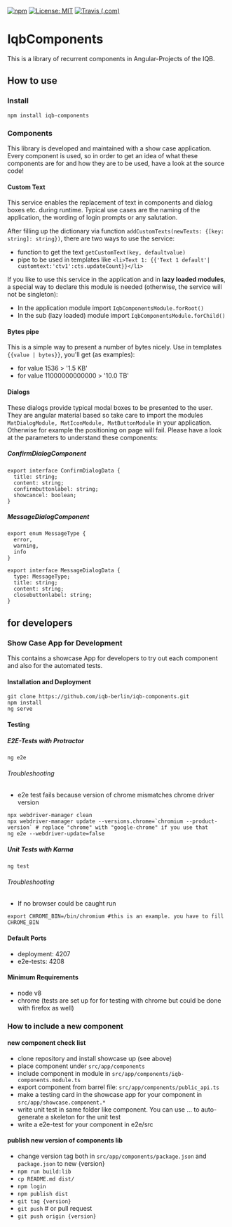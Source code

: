 [![npm](https://img.shields.io/npm/v/iqb-components.svg?style=flat-square)](https://www.npmjs.com/package/iqb-components)
[![License: MIT](https://img.shields.io/badge/License-MIT-yellow.svg?style=flat-square)](LICENSE)
[![Travis (.com)](https://img.shields.io/travis/com/iqb-berlin/iqb-components?style=flat-square)](https://travis-ci.com/iqb-berlin/iqb-components)

# IqbComponents

This is a library of recurrent components in Angular-Projects of the IQB. 

## How to use

### Install
```
npm install iqb-components
```
### Components
This library is developed and maintained with a show case application. Every component is used, 
so in order to get an idea of what these components are for and how they are to be used, have a 
look at the source code!

#### Custom Text
This service enables the replacement of text in components and dialog boxes etc. during runtime. 
Typical use cases are the naming of the application, the wording of login prompts or any salutation.

After filling up the dictionary via function `addCustomTexts(newTexts: {[key: string]: string})`, there are two ways to use the service:
* function to get the text `getCustomText(key, defaultvalue)`
* pipe to be used in templates like
 `<li>Text 1: {{'Text 1 default'| customtext:'ctv1':cts.updateCount}}</li>` 

If you like to use this service in the application and in **lazy loaded modules**, a special way to 
declare this module is needed (otherwise, the service will not be singleton):
* In the application module import `IqbComponentsModule.forRoot()`
* In the sub (lazy loaded) module import `IqbComponentsModule.forChild()`

#### Bytes pipe
This is a simple way to present a number of bytes nicely. 
Use in templates `{{value | bytes}}`, you'll get (as examples):
* for value 1536 > '1.5 KB'
* for value 11000000000000 > '10.0 TB'

#### Dialogs
These dialogs provide typical modal boxes to be presented to the user. They are angular material based
so take care to import the modules `MatDialogModule, MatIconModule, MatButtonModule` in your application.
Otherwise for example the positioning on page will fail. Please have a look at the parameters to
understand these components:

##### ConfirmDialogComponent
```
export interface ConfirmDialogData {
  title: string;
  content: string;
  confirmbuttonlabel: string;
  showcancel: boolean;
}
```
##### MessageDialogComponent
```
export enum MessageType {
  error,
  warning,
  info
}

export interface MessageDialogData {
  type: MessageType;
  title: string;
  content: string;
  closebuttonlabel: string;
}
```



## for developers

### Show Case App for Development

This contains a showcase App for developers to try out each component and also for the automated tests. 

#### Installation and Deployment

```
git clone https://github.com/iqb-berlin/iqb-components.git
npm install
ng serve
```

#### Testing

##### E2E-Tests with Protractor
```
ng e2e
```

###### Troubleshooting
* e2e test fails because version of chrome mismatches chrome driver version 
```
npx webdriver-manager clean
npx webdriver-manager update --versions.chrome=`chromium --product-version` # replace "chrome" with "google-chrome" if you use that
ng e2e --webdriver-update=false
```

##### Unit Tests with Karma
```
ng test  
```

###### Troubleshooting
* If no browser could be caught run
```
export CHROME_BIN=/bin/chromium #this is an example. you have to fill CHROME_BIN
```

#### Default Ports

* deployment: 4207
* e2e-tests: 4208

#### Minimum Requirements

* node v8
* chrome (tests are set up for for testing with chrome but could be done with firefox as well)

### How to include a new component

#### new component check list

* clone repository and install showcase up (see above)
* place component under `src/app/components`
* include component in module in `src/app/components/iqb-components.module.ts`
* export component from barrel file: `src/app/components/public_api.ts` 
* make a testing card in the showcase app for your component in `src/app/showcase.component.*`
* write unit test in same folder like component. You can use ... to auto-generate a skeleton for the unit test
* write a e2e-test for your component in e2e/src

#### publish new version of components lib

* change version tag both in `src/app/components/package.json` and `package.json` to new {version}
* `npm run build:lib`
* `cp README.md dist/`
* `npm login`
* `npm publish dist`
* `git tag {version}`
* `git push` # or pull request
* `git push origin {version}`
